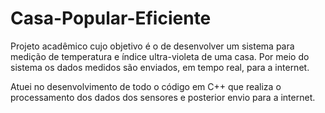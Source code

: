 # Casa-Popular-Eficiente

Projeto acadêmico cujo objetivo é o de desenvolver um sistema para medição de temperatura e índice
ultra-violeta de uma casa. Por meio do sistema os dados medidos são enviados, em tempo real, para a internet.

Atuei no desenvolvimento de todo o código em C++ que realiza o processamento dos dados dos sensores e posterior envio para a internet. 
